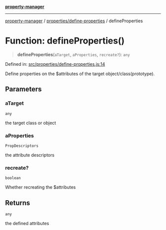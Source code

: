 [**property-manager**](../../../README.md)

***

[property-manager](../../../modules.md) / [properties/define-properties](../README-1.md) / defineProperties

# Function: defineProperties()

> **defineProperties**(`aTarget`, `aProperties`, `recreate?`): `any`

Defined in: [src/properties/define-properties.js:14](https://github.com/snowyu/property-manager.js/blob/0a26f8ac8272cf662455db6a79ab5298188a6840/src/properties/define-properties.js#L14)

Define properties on the $attributes of the target object/class(prototype).

## Parameters

### aTarget

`any`

the target class or object

### aProperties

`PropDescriptors`

the attribute descriptors

### recreate?

`boolean`

Whether recreating the $attributes

## Returns

`any`

the defined attributes
